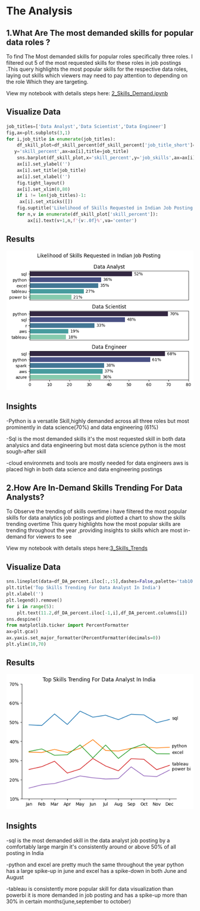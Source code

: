 
# The Analysis

## 1.What Are The most demanded skills for popular data roles ?

To find The Most demanded skills for popular roles 
specifically three roles. I filtered out 5 of the most requested skills for these roles in job postings .This query highlights the most popular skills for the respective data roles, laying out skills which viewers  may need to pay attention to depending on the role Which they are targeting.

View my notebook with details steps here:
[2_Skills_Demand.ipynb](3_Project\2_Skills_Demand.ipynb)

## Visualize Data
````python
job_titles=['Data Analyst','Data Scientist','Data Engineer']
fig,ax=plt.subplots(3,1)
for i,job_title in enumerate(job_titles):
    df_skill_plot=df_skill_percent[df_skill_percent['job_title_short']==job_title].head(5)
   y='skill_percent',ax=ax[i],title=job_title)
    sns.barplot(df_skill_plot,x='skill_percent',y='job_skills',ax=ax[i],hue='job_skills',palette='mako')
    ax[i].set_ylabel('')
    ax[i].set_title(job_title)
    ax[i].set_xlabel('') 
    fig.tight_layout()
    ax[i].set_xlim(0,80)
    if i != len(job_titles)-1:
     ax[i].set_xticks([])
    fig.suptitle('Likelihood of Skills Requested in Indian Job Posting')
    for n,v in enumerate(df_skill_plot['skill_percent']):
        ax[i].text(v+1,n,f'{v:.0f}%',va='center')
````
## Results
![Viusalization of Top Skills For Data Roles](3_Project\images\skill_demand_barchart.png)

## Insights
-Python is a versatile Skill,highly demanded across all three roles but most prominently in data science(70%) and data engineering (61%)

-Sql is the most demanded skills it's the most requested skill in both data analysics and data engineering but most data science python is the most sough-after skill
 
-cloud environmets and tools are mostly needed for data engineers aws is placed high in both data science and data engineering postings

## 2.How Are In-Demand Skills Trending For Data Analysts?

To Observe the trending of skills overtime i have filtered the most popular skills for data analytics job postings and plotted a chart to show the skills trending overtime This query highlights how the most popular skills are trending throughout the year ,providing insights to skills which are most in-demand for viewers to see 

View my notebook with details steps here:[3_Skills_Trends](3_Project\3_Skills_Trends.ipynb)

## Visualize Data
````python
sns.lineplot(data=df_DA_percent.iloc[:,:5],dashes=False,palette='tab10')
plt.title('Top Skills Trending For Data Analyst In India')
plt.xlabel('')
plt.legend().remove()
for i in range(5):
    plt.text(11.2,df_DA_percent.iloc[-1,i],df_DA_percent.columns[i])
sns.despine()
from matplotlib.ticker import PercentFormatter
ax=plt.gca()
ax.yaxis.set_major_formatter(PercentFormatter(decimals=0))
plt.ylim(10,70)
````
## Results
![Visualization of skills Trends](3_Project\images\skill_trend_line_chart.png)

## Insights
-sql is the most demanded skill in the data analyst job posting by a comfortably large margin it's consistently around or above 50% of all posting in India  

-python and excel are pretty much the same throughout the year python has a large spike-up in june and excel has a spike-down in both June and August 

-tableau is consistently more popular skill for data visualization than powerbi it is more demanded in job posting and has a spike-up more than 30% in certain months(june,september to october) 